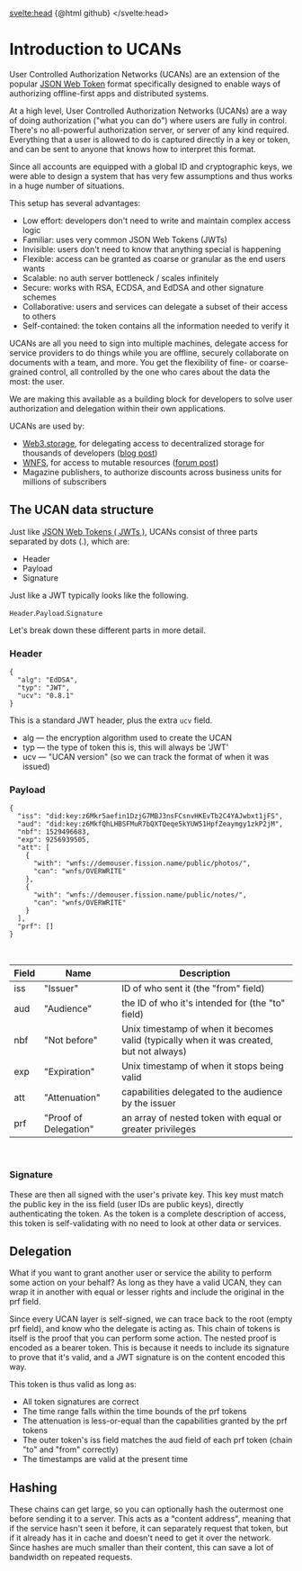 <script lang="ts">
  import github from "svelte-highlight/src/styles/github";
  import Highlight from "svelte-highlight"
  import typescript from "svelte-highlight/src/languages/typescript";
  import OutlineHelper from '$components/OutlineHelper.svelte'
</script>

<svelte:head>
  {@html github}
</svelte:head>

<OutlineHelper />

<div class="markdown-generated">

# Introduction to UCANs

User Controlled Authorization Networks (UCANs) are an extension of the popular [JSON Web Token](https://jwt.io/) format specifically designed to enable ways of authorizing offline-first apps and distributed systems.

At a high level, User Controlled Authorization Networks (UCANs) are a way of doing authorization ("what you can do") where users are fully in control. There's no all-powerful authorization server, or server of any kind required. Everything that a user is allowed to do is captured directly in a key or token, and can be sent to anyone that knows how to interpret this format.

Since all accounts are equipped with a global ID and cryptographic keys, we were able to design a system that has very few assumptions and thus works in a huge number of situations.

This setup has several advantages:

* Low effort: developers don't need to write and maintain complex access logic
* Familiar: uses very common JSON Web Tokens (JWTs)
* Invisible: users don't need to know that anything special is happening
* Flexible: access can be granted as coarse or granular as the end users wants
* Scalable: no auth server bottleneck / scales infinitely
* Secure: works with RSA, ECDSA, and EdDSA and other signature schemes
* Collaborative: users and services can delegate a subset of their access to others
* Self-contained: the token contains all the information needed to verify it

UCANs are all you need to sign into multiple machines, delegate access for service providers to do things while you are offline, securely collaborate on documents with a team, and more. You get the flexibility of fine- or coarse-grained control, all controlled by the one who cares about the data the most: the user.

We are making this available as a building block for developers to solve user authorization and delegation within their own applications.

UCANs are used by:
- [Web3.storage](https://web3.storage/), for delegating access to decentralized storage for thousands of developers ([blog post](https://blog.web3.storage/posts/intro-to-ucan))
- [WNFS](https://guide.fission.codes/developers/webnative/file-system-wnfs), for access to mutable resources ([forum post](https://talk.fission.codes/t/ucans-wnfs-and-ipfs-security-broadly/1312))
- Magazine publishers, to authorize discounts across business units for millions of subscribers

<h2>The UCAN data structure</h2>

Just like [JSON Web Tokens ( JWTs )](https://jwt.io/), UCANs consist of three parts separated by dots (.), which are:

* Header
* Payload
* Signature

Just like a JWT typically looks like the following.

<p>
  <span class=".eg-header"><code>Header</code></span>.<span class="eg-payload"><code>Payload</code></span>.<span class="eg-sig"><code>Signature</code></span>
</p>

Let's break down these different parts in more detail.

### Header

```
{
  "alg": "EdDSA",
  "typ": "JWT",
  "ucv": "0.8.1"
}
```

This is a standard JWT header, plus the extra `ucv` field.

* alg — the encryption algorithm used to create the UCAN
* typ — the type of token this is, this will always be 'JWT'
* ucv — "UCAN version" (so we can track the format of when it was issued)


### Payload

```
{
  "iss": "did:key:z6Mkr5aefin1DzjG7MBJ3nsFCsnvHKEvTb2C4YAJwbxt1jFS",
  "aud": "did:key:z6MkfQhLHBSFMuR7bQXTQeqe5kYUW51HpfZeaymgy1zkP2jM",
  "nbf": 1529496683,
  "exp": 9256939505,
  "att": [
    {
      "with": "wnfs://demouser.fission.name/public/photos/",
      "can": "wnfs/OVERWRITE"
    },
    {
      "with": "wnfs://demouser.fission.name/public/notes/",
      "can": "wnfs/OVERWRITE"
    }
  ],
  "prf": []
}
```
<br/>

|Field| Name | Description
|-----|---------------|------------------------------------------------------------------------------------------|
|iss  | "Issuer"      |ID of who sent it (the "from" field)
|aud  | "Audience"    |the ID of who it's intended for (the "to" field)
|nbf  | "Not before"  |Unix timestamp of when it becomes valid (typically when it was created, but not always)
|exp  | "Expiration"      |Unix timestamp of when it stops being valid
|att  | "Attenuation"       |capabilities delegated to the audience by the issuer
|prf  | "Proof of Delegation"       |an array of nested token with equal or greater privileges
<br/>

### Signature

These are then all signed with the user's private key. This key must match the public key in the iss field (user IDs are public keys), directly authenticating the token. As the token is a complete description of access, this token is self-validating with no need to look at other data or services.

## Delegation

What if you want to grant another user or service the ability to perform some action on your behalf? As long as they have a valid UCAN, they can wrap it in another with equal or lesser rights and include the original in the prf field.

Since every UCAN layer is self-signed, we can trace back to the root (empty prf field), and know who the delegate is acting as. This chain of tokens is itself is the proof that you can perform some action. The nested proof is encoded as a bearer token. This is because it needs to include its signature to prove that it's valid, and a JWT signature is on the content encoded this way.

This token is thus valid as long as:

 * All token signatures are correct
 * The time range falls within the time bounds of the prf tokens
 * The attenuation is less-or-equal than the capabilities granted by the prf tokens
 * The outer token's iss field matches the aud field of each prf token (chain "to" and "from" correctly)
 * The timestamps are valid at the present time

## Hashing

These chains can get large, so you can optionally hash the outermost one before sending it to a server. This acts as a "content address", meaning that if the service hasn't seen it before, it can separately request that token, but if it already has it in cache and doesn't need to get it over the network. Since hashes are much smaller than their content, this can save a lot of bandwidth on repeated requests.

</div>

<style>
:global(.\.eg-header) {
  color: red;
}

:global(.eg-payload) {
  color: green;
}

:global(.eg-sig) {
  color: blue;
}
</style>
